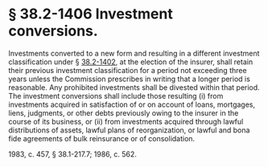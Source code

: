 # § 38.2-1406 Investment conversions.

<p>Investments converted to a new form and resulting in a different investment classification under § <a href='http://law.lis.virginia.gov/vacode/38.2-1402/'>38.2-1402</a>, at the election of the insurer, shall retain their previous investment classification for a period not exceeding three years unless the Commission prescribes in writing that a longer period is reasonable. Any prohibited investments shall be divested within that period. The investment conversions shall include those resulting (i) from investments acquired in satisfaction of or on account of loans, mortgages, liens, judgments, or other debts previously owing to the insurer in the course of its business, or (ii) from investments acquired through lawful distributions of assets, lawful plans of reorganization, or lawful and bona fide agreements of bulk reinsurance or of consolidation.</p><p>1983, c. 457, § 38.1-217.7; 1986, c. 562.</p>